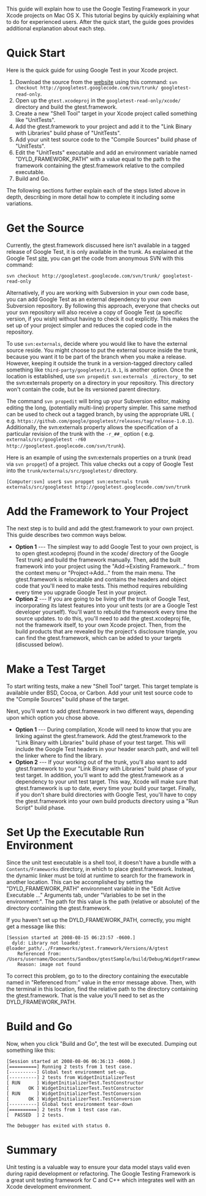 This guide will explain how to use the Google Testing Framework in your Xcode projects on Mac OS X. This tutorial begins
by quickly explaining what to do for experienced users. After the quick start, the guide goes provides additional
explanation about each step.

# Quick Start #

Here is the quick guide for using Google Test in your Xcode project.

1. Download the source from the [website](https://github.com/google/googletest) using this
   command: `svn checkout http://googletest.googlecode.com/svn/trunk/ googletest-read-only`.
1. Open up the `gtest.xcodeproj` in the `googletest-read-only/xcode/` directory and build the gtest.framework.
1. Create a new "Shell Tool" target in your Xcode project called something like "UnitTests".
1. Add the gtest.framework to your project and add it to the "Link Binary with Libraries" build phase of "UnitTests".
1. Add your unit test source code to the "Compile Sources" build phase of "UnitTests".
1. Edit the "UnitTests" executable and add an environment variable named "DYLD\_FRAMEWORK\_PATH" with a value equal to
   the path to the framework containing the gtest.framework relative to the compiled executable.
1. Build and Go.

The following sections further explain each of the steps listed above in depth, describing in more detail how to
complete it including some variations.

# Get the Source #

Currently, the gtest.framework discussed here isn't available in a tagged release of Google Test, it is only available
in the trunk. As explained at the Google Test [site](https://github.com/google/googletest), you can get the code from
anonymous SVN with this command:

```
svn checkout http://googletest.googlecode.com/svn/trunk/ googletest-read-only
```

Alternatively, if you are working with Subversion in your own code base, you can add Google Test as an external
dependency to your own Subversion repository. By following this approach, everyone that checks out your svn repository
will also receive a copy of Google Test (a specific version, if you wish) without having to check it out explicitly.
This makes the set up of your project simpler and reduces the copied code in the repository.

To use `svn:externals`, decide where you would like to have the external source reside. You might choose to put the
external source inside the trunk, because you want it to be part of the branch when you make a release. However, keeping
it outside the trunk in a version-tagged directory called something like `third-party/googletest/1.0.1`, is another
option. Once the location is established, use `svn propedit svn:externals _directory_` to set the svn:externals property
on a directory in your repository. This directory won't contain the code, but be its versioned parent directory.

The command `svn propedit` will bring up your Subversion editor, making editing the long, (potentially multi-line)
property simpler. This same method can be used to check out a tagged branch, by using the appropriate URL (
e.g. `https://github.com/google/googletest/releases/tag/release-1.0.1`). Additionally, the svn:externals property allows
the specification of a particular revision of the trunk with the `-r_##_` option (
e.g. `externals/src/googletest -r60 http://googletest.googlecode.com/svn/trunk`).

Here is an example of using the svn:externals properties on a trunk (read via `svn propget`) of a project. This value
checks out a copy of Google Test into the `trunk/externals/src/googletest/` directory.

```
[Computer:svn] user$ svn propget svn:externals trunk
externals/src/googletest http://googletest.googlecode.com/svn/trunk
```

# Add the Framework to Your Project #

The next step is to build and add the gtest.framework to your own project. This guide describes two common ways below.

* **Option 1** --- The simplest way to add Google Test to your own project, is to open gtest.xcodeproj (found in the
  xcode/ directory of the Google Test trunk) and build the framework manually. Then, add the built framework into your
  project using the "Add->Existing Framework..." from the context menu or "Project->Add..." from the main menu. The
  gtest.framework is relocatable and contains the headers and object code that you'll need to make tests. This method
  requires rebuilding every time you upgrade Google Test in your project.
* **Option 2** --- If you are going to be living off the trunk of Google Test, incorporating its latest features into
  your unit tests (or are a Google Test developer yourself). You'll want to rebuild the framework every time the source
  updates. to do this, you'll need to add the gtest.xcodeproj file, not the framework itself, to your own Xcode project.
  Then, from the build products that are revealed by the project's disclosure triangle, you can find the
  gtest.framework, which can be added to your targets (discussed below).

# Make a Test Target #

To start writing tests, make a new "Shell Tool" target. This target template is available under BSD, Cocoa, or Carbon.
Add your unit test source code to the "Compile Sources" build phase of the target.

Next, you'll want to add gtest.framework in two different ways, depending upon which option you chose above.

* **Option 1** --- During compilation, Xcode will need to know that you are linking against the gtest.framework. Add the
  gtest.framework to the "Link Binary with Libraries" build phase of your test target. This will include the Google Test
  headers in your header search path, and will tell the linker where to find the library.
* **Option 2** --- If your working out of the trunk, you'll also want to add gtest.framework to your "Link Binary with
  Libraries" build phase of your test target. In addition, you'll want to add the gtest.framework as a dependency to
  your unit test target. This way, Xcode will make sure that gtest.framework is up to date, every time your build your
  target. Finally, if you don't share build directories with Google Test, you'll have to copy the gtest.framework into
  your own build products directory using a "Run Script" build phase.

# Set Up the Executable Run Environment #

Since the unit test executable is a shell tool, it doesn't have a bundle with a `Contents/Frameworks` directory, in
which to place gtest.framework. Instead, the dynamic linker must be told at runtime to search for the framework in
another location. This can be accomplished by setting the "DYLD\_FRAMEWORK\_PATH" environment variable in the "Edit
Active Executable ..." Arguments tab, under "Variables to be set in the environment:". The path for this value is the
path (relative or absolute) of the directory containing the gtest.framework.

If you haven't set up the DYLD\_FRAMEWORK\_PATH, correctly, you might get a message like this:

```
[Session started at 2008-08-15 06:23:57 -0600.]
  dyld: Library not loaded: @loader_path/../Frameworks/gtest.framework/Versions/A/gtest
    Referenced from: /Users/username/Documents/Sandbox/gtestSample/build/Debug/WidgetFrameworkTest
    Reason: image not found
```

To correct this problem, go to to the directory containing the executable named in "Referenced from:" value in the error
message above. Then, with the terminal in this location, find the relative path to the directory containing the
gtest.framework. That is the value you'll need to set as the DYLD\_FRAMEWORK\_PATH.

# Build and Go #

Now, when you click "Build and Go", the test will be executed. Dumping out something like this:

```
[Session started at 2008-08-06 06:36:13 -0600.]
[==========] Running 2 tests from 1 test case.
[----------] Global test environment set-up.
[----------] 2 tests from WidgetInitializerTest
[ RUN      ] WidgetInitializerTest.TestConstructor
[       OK ] WidgetInitializerTest.TestConstructor
[ RUN      ] WidgetInitializerTest.TestConversion
[       OK ] WidgetInitializerTest.TestConversion
[----------] Global test environment tear-down
[==========] 2 tests from 1 test case ran.
[  PASSED  ] 2 tests.

The Debugger has exited with status 0.  
```

# Summary #

Unit testing is a valuable way to ensure your data model stays valid even during rapid development or refactoring. The
Google Testing Framework is a great unit testing framework for C and C++ which integrates well with an Xcode development
environment.
